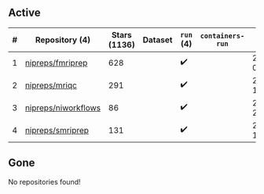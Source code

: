 ## Active
| # | Repository (4) | Stars (1136) | Dataset | `run` (4) | `containers-run` | Last Modified |
| --- | --- | --- | --- | --- | --- | --- |
| 1 | [nipreps/fmriprep](https://github.com/nipreps/fmriprep) | 628 |  | :heavy_check_mark: |  | 2024-09-11 05:58:04+00:00 |
| 2 | [nipreps/mriqc](https://github.com/nipreps/mriqc) | 291 |  | :heavy_check_mark: |  | 2024-09-10 14:51:58+00:00 |
| 3 | [nipreps/niworkflows](https://github.com/nipreps/niworkflows) | 86 |  | :heavy_check_mark: |  | 2024-09-03 22:11:04+00:00 |
| 4 | [nipreps/smriprep](https://github.com/nipreps/smriprep) | 131 |  | :heavy_check_mark: |  | 2024-08-26 17:31:08+00:00 |

## Gone
No repositories found!
